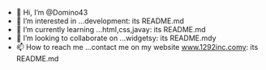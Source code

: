 - 👋 Hi, I’m @Domino43
- 👀 I’m interested in ...development: its README.md
- 🌱 I’m currently learning ...html,css,javay: its README.md
- 💞️ I’m looking to collaborate on ...widgetsy: its README.mdy
- 📫 How to reach me ...contact me on my website www.1292inc.comy: its README.md 

<!---
Domino43/Domino43 is a ✨ special ✨ repository because its `README.md` (this file) appears on your GitHub profile.
You can click the Preview link to take a look at your changes.
--->
